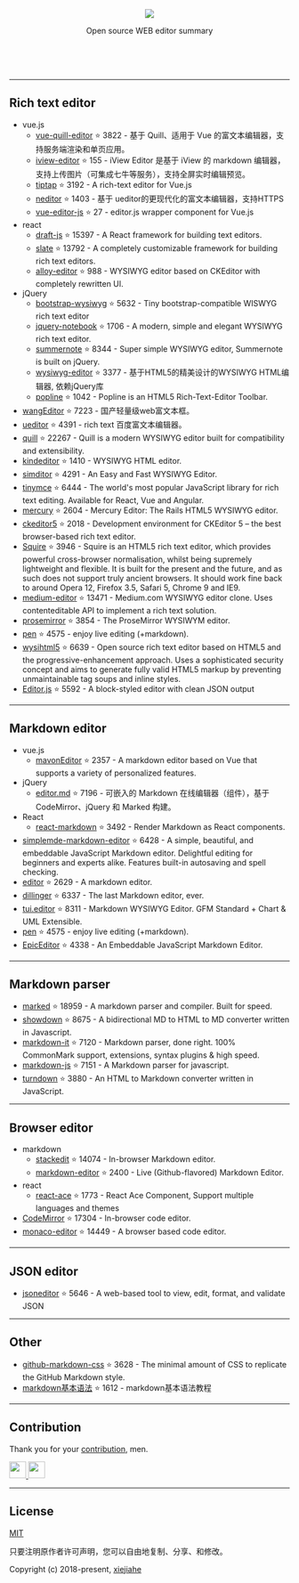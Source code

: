 



<div align="center">
  <div>
    <img src="https://raw.githubusercontent.com/xjh22222228/awesome-web-editor/master/media/logo.png" />
  </div>
  <p>Open source WEB editor summary</p>
</div>
</br></br></br>




---


## Rich text editor
- vue.js
  - [vue-quill-editor](https://github.com/surmon-china/vue-quill-editor) ⭐️ 3822 - 基于 Quill、适用于 Vue 的富文本编辑器，支持服务端渲染和单页应用。
  - [iview-editor](https://github.com/iview/iview-editor) ⭐️ 155 - iView Editor 是基于 iView 的 markdown 编辑器，支持上传图片（可集成七牛等服务），支持全屏实时编辑预览。
  - [tiptap](https://github.com/heyscrumpy/tiptap) ⭐️ 3192 - A rich-text editor for Vue.js
  - [neditor](https://github.com/notadd/neditor) ⭐️ 1403 - 基于 ueditor的更现代化的富文本编辑器，支持HTTPS
  - [vue-editor-js](https://github.com/ChangJoo-Park/vue-editor-js) ⭐️ 27 - editor.js wrapper component for Vue.js
- react
  - [draft-js](https://github.com/facebook/draft-js) ⭐️ 15397 - A React framework for building text editors.
  - [slate](https://github.com/ianstormtaylor/slate) ⭐️ 13792 - A completely customizable framework for building rich text editors.
  - [alloy-editor](https://github.com/liferay/alloy-editor/) ⭐️ 988 - WYSIWYG editor based on CKEditor with completely rewritten UI.
- jQuery
  - [bootstrap-wysiwyg](https://github.com/mindmup/bootstrap-wysiwyg/) ⭐️ 5632 - Tiny bootstrap-compatible WISWYG rich text editor
  - [jquery-notebook](https://github.com/raphaelcruzeiro/jquery-notebook) ⭐️ 1706 - A modern, simple and elegant WYSIWYG rich text editor.
  - [summernote](https://github.com/summernote/summernote) ⭐️ 8344 - Super simple WYSIWYG editor, Summernote is built on jQuery.
  - [wysiwyg-editor](https://github.com/froala/wysiwyg-editor) ⭐️ 3377 - 基于HTML5的精美设计的WYSIWYG HTML编辑器, 依赖jQuery库
  - [popline](https://github.com/kenshin54/popline) ⭐️ 1042 - Popline is an HTML5 Rich-Text-Editor Toolbar.
- [wangEditor](https://github.com/wangfupeng1988/wangEditor) ⭐️ 7223 - 国产轻量级web富文本框。
- [ueditor](https://github.com/fex-team/ueditor) ⭐️ 4391 - rich text 百度富文本编辑器。
- [quill](https://github.com/quilljs/quill) ⭐️ 22267 - Quill is a modern WYSIWYG editor built for compatibility and extensibility.
- [kindeditor](https://github.com/kindsoft/kindeditor) ⭐️ 1410 - WYSIWYG HTML editor.
- [simditor](https://github.com/mycolorway/simditor) ⭐️ 4291 - An Easy and Fast WYSIWYG Editor.
- [tinymce](https://github.com/tinymce/tinymce) ⭐️ 6444 - The world's most popular JavaScript library for rich text editing. Available for React, Vue and Angular.
- [mercury](https://github.com/jejacks0n/mercury) ⭐️ 2604 - Mercury Editor: The Rails HTML5 WYSIWYG editor.
- [ckeditor5](https://github.com/ckeditor/ckeditor5) ⭐️ 2018 - Development environment for CKEditor 5 – the best browser-based rich text editor.
- [Squire](https://github.com/neilj/Squire) ⭐️ 3946 - Squire is an HTML5 rich text editor, which provides powerful cross-browser normalisation, whilst being supremely lightweight and flexible. It is built for the present and the future, and as such does not support truly ancient browsers. It should work fine back to around Opera 12, Firefox 3.5, Safari 5, Chrome 9 and IE9.
- [medium-editor](https://github.com/yabwe/medium-editor) ⭐️ 13471 - Medium.com WYSIWYG editor clone. Uses contenteditable API to implement a rich text solution.
- [prosemirror](https://github.com/ProseMirror/prosemirror) ⭐️ 3854 - The ProseMirror WYSIWYM editor.
- [pen](https://github.com/sofish/pen) ⭐️ 4575 - enjoy live editing (+markdown).
- [wysihtml5](https://github.com/xing/wysihtml5) ⭐️ 6639 - Open source rich text editor based on HTML5 and the progressive-enhancement approach. Uses a sophisticated security concept and aims to generate fully valid HTML5 markup by preventing unmaintainable tag soups and inline styles.
- [Editor.js](https://github.com/codex-team/editor.js) ⭐️ 5592 - A block-styled editor with clean JSON output




---


## Markdown editor
- vue.js
  - [mavonEditor](https://github.com/hinesboy/mavonEditor) ⭐️ 2357 -   A markdown editor based on Vue that supports a variety of personalized features.
- jQuery
  - [editor.md](https://github.com/pandao/editor.md) ⭐️ 7196 - 可嵌入的 Markdown 在线编辑器（组件），基于 CodeMirror、jQuery 和 Marked 构建。
- React
  - [react-markdown](https://github.com/rexxars/react-markdown) ⭐️ 3492 - Render Markdown as React components.
- [simplemde-markdown-editor](https://github.com/sparksuite/simplemde-markdown-editor) ⭐️ 6428 -  A simple, beautiful, and embeddable JavaScript Markdown editor. Delightful editing for beginners and experts alike. Features built-in autosaving and spell checking.
- [editor](https://github.com/lepture/editor) ⭐️ 2629 - A markdown editor.
- [dillinger](https://github.com/joemccann/dillinger) ⭐️ 6337 - The last Markdown editor, ever.
- [tui.editor](https://github.com/nhnent/tui.editor) ⭐️ 8311 - Markdown WYSIWYG Editor. GFM Standard + Chart & UML Extensible.
- [pen](https://github.com/sofish/pen) ⭐️ 4575 - enjoy live editing (+markdown).
- [EpicEditor](https://github.com/OscarGodson/EpicEditor) ⭐️ 4338 - An Embeddable JavaScript Markdown Editor.



---




## Markdown parser
- [marked](https://github.com/markedjs/marked) ⭐️ 18959 - A markdown parser and compiler. Built for speed.
- [showdown](https://github.com/showdownjs/showdown) ⭐️ 8675 - A bidirectional MD to HTML to MD converter written in Javascript.
- [markdown-it](https://github.com/markdown-it/markdown-it) ⭐️ 7120 - Markdown parser, done right. 100% CommonMark support, extensions, syntax plugins & high speed.
- [markdown-js](https://github.com/evilstreak/markdown-js) ⭐️ 7151 - A Markdown parser for javascript.
- [turndown](https://github.com/domchristie/turndown) ⭐️ 3880 - An HTML to Markdown converter written in JavaScript.



---



## Browser editor
- markdown
  - [stackedit](https://github.com/benweet/stackedit) ⭐️ 14074 - In-browser Markdown editor.
  - [markdown-editor](https://github.com/jbt/markdown-editor) ⭐️ 2400 - Live (Github-flavored) Markdown Editor.
- react
  - [react-ace](https://github.com/securingsincity/react-ace) ⭐️ 1773 - React Ace Component, Support multiple languages and themes
- [CodeMirror](https://github.com/codemirror/CodeMirror) ⭐️ 17304 - In-browser code editor.
- [monaco-editor](https://github.com/Microsoft/monaco-editor) ⭐️ 14449 - A browser based code editor.



---


## JSON editor
- [jsoneditor](https://github.com/josdejong/jsoneditor) ⭐️ 5646 - A web-based tool to view, edit, format, and validate JSON


---

## Other
- [github-markdown-css](https://github.com/sindresorhus/github-markdown-css) ⭐️ 3628 - The minimal amount of CSS to replicate the GitHub Markdown style.
- [markdown基本语法](https://github.com/younghz/Markdown) ⭐️ 1612 - markdown基本语法教程



---


## Contribution
Thank you for your [contribution](https://github.com/xjh22222228/awesome-web-editor/issues), men.

<a href="https://github.com/1c7/">
  <img src="https://avatars1.githubusercontent.com/u/1804755?s=460&v=4" width="30px" height="30px" />
</a>
<a href="https://github.com/ChangJoo-Park/">
  <img src="https://avatars1.githubusercontent.com/u/1451365?s=460&v=4" width="30px" height="30px" />
</a>


---



## License
[MIT](https://opensource.org/licenses/MIT)

只要注明原作者许可声明，您可以自由地复制、分享、和修改。

Copyright (c) 2018-present, [xiejiahe](https://github.com/xjh22222228)
